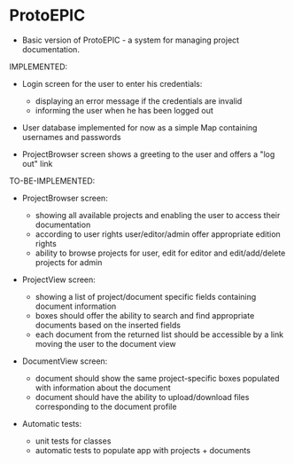 # ProtoEPIC

- Basic version of ProtoEPIC - a system for managing project documentation.

IMPLEMENTED:
- Login screen for the user to enter his credentials:
    - displaying an error message if the credentials are invalid
    - informing the user when he has been logged out
  
 - User database implemented for now as a simple Map containing usernames and passwords
 - ProjectBrowser screen shows a greeting to the user and offers a "log out" link

TO-BE-IMPLEMENTED:
- ProjectBrowser screen:
    - showing all available projects and enabling the user to access their documentation
    - according to user rights user/editor/admin offer appropriate edition rights
    - ability to browse projects for user, edit for editor and edit/add/delete projects for admin
  
-  ProjectView screen:
    - showing a list of project/document specific fields containing document information
    - boxes should offer the ability to search and find appropriate documents based on the inserted fields
    - each document from the returned list should be accessible by a link moving the user to the document view
    
- DocumentView screen:
    - document should show the same project-specific boxes populated with information about the document
    - document should have the ability to upload/download files corresponding to the document profile

- Automatic tests:
    - unit tests for classes
    - automatic tests to populate app with projects + documents
